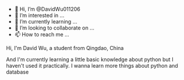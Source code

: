 - 👋 Hi, I’m @DavidWu011206
- 👀 I’m interested in ...
- 🌱 I’m currently learning ...
- 💞️ I’m looking to collaborate on ...
- 📫 How to reach me ...

<!---
DavidWu011206/DavidWu011206 is a ✨ special ✨ repository because its `README.md` (this file) appears on your GitHub profile.
You can click the Preview link to take a look at your changes.
--->Hi, I'm David Wu, a student from Qingdao, China
And I'm currently learning a little basic knowledge about python but I haven't used it practically.
I wanna learn more things about python and database
